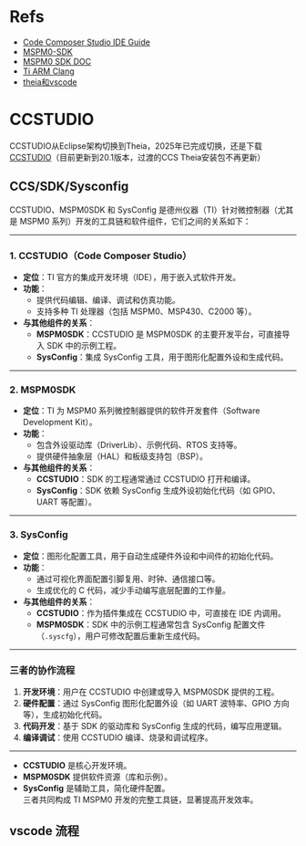 
# Refs
- [Code Composer Studio IDE Guide](https://dev.ti.com/tirex/explore/content/mspm0_sdk_2_04_00_06/docs/english/tools/ccs_theia_ide_guide/doc_guide/doc_guide-srcs/ccs_theia_ide_guide.html)
- [MSPM0-SDK](https://www.ti.com.cn/tool/cn/MSPM0-SDK#tech-docs)
- [MSPM0 SDK DOC](https://software-dl.ti.com/msp430/esd/MSPM0-SDK/latest/docs/english/MSPM0_SDK_Documentation_Overview.html)
- [Ti ARM Clang](https://software-dl.ti.com/codegen/docs/tiarmclang/rel1_0_0_sts/tiarmclang_ug/tiarmclang-portfolio/index.html#)
- [theia和vscode](https://www.zhihu.com/question/383479657)


# CCSTUDIO
CCSTUDIO从Eclipse架构切换到Theia，2025年已完成切换，还是下载[CCSTUDIO](https://www.ti.com/tool/download/CCSTUDIO/)（目前更新到20.1版本，过渡的CCS Theia安装包不再更新）

## CCS/SDK/Sysconfig
CCSTUDIO、MSPM0SDK 和 SysConfig 是德州仪器（TI）针对微控制器（尤其是 MSPM0 系列）开发的工具链和软件组件，它们之间的关系如下：

---

### **1. CCSTUDIO（Code Composer Studio）**

- **定位**：TI 官方的集成开发环境（IDE），用于嵌入式软件开发。
- **功能**：
    - 提供代码编辑、编译、调试和仿真功能。
    - 支持多种 TI 处理器（包括 MSPM0、MSP430、C2000 等）。
- **与其他组件的关系**：
    - **MSPM0SDK**：CCSTUDIO 是 MSPM0SDK 的主要开发平台，可直接导入 SDK 中的示例工程。
    - **SysConfig**：集成 SysConfig 工具，用于图形化配置外设和生成代码。

---

### **2. MSPM0SDK**

- **定位**：TI 为 MSPM0 系列微控制器提供的软件开发套件（Software Development Kit）。
- **功能**：
    - 包含外设驱动库（DriverLib）、示例代码、RTOS 支持等。
    - 提供硬件抽象层（HAL）和板级支持包（BSP）。
- **与其他组件的关系**：
    - **CCSTUDIO**：SDK 的工程通常通过 CCSTUDIO 打开和编译。
    - **SysConfig**：SDK 依赖 SysConfig 生成外设初始化代码（如 GPIO、UART 等配置）。

---

### **3. SysConfig**

- **定位**：图形化配置工具，用于自动生成硬件外设和中间件的初始化代码。
- **功能**：
    - 通过可视化界面配置引脚复用、时钟、通信接口等。
    - 生成优化的 C 代码，减少手动编写底层配置的工作量。
- **与其他组件的关系**：
    - **CCSTUDIO**：作为插件集成在 CCSTUDIO 中，可直接在 IDE 内调用。
    - **MSPM0SDK**：SDK 中的示例工程通常包含 SysConfig 配置文件（`.syscfg`），用户可修改配置后重新生成代码。

---

### **三者的协作流程**

1. **开发环境**：用户在 CCSTUDIO 中创建或导入 MSPM0SDK 提供的工程。
2. **硬件配置**：通过 SysConfig 图形化配置外设（如 UART 波特率、GPIO 方向等），生成初始化代码。
3. **代码开发**：基于 SDK 的驱动库和 SysConfig 生成的代码，编写应用逻辑。
4. **编译调试**：使用 CCSTUDIO 编译、烧录和调试程序。

---

- **CCSTUDIO** 是核心开发环境。
- **MSPM0SDK** 提供软件资源（库和示例）。
- **SysConfig** 是辅助工具，简化硬件配置。  
    三者共同构成 TI MSPM0 开发的完整工具链，显著提高开发效率。

## vscode 流程

